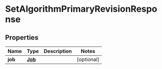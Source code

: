

# SetAlgorithmPrimaryRevisionResponse


## Properties

Name | Type | Description | Notes
------------ | ------------- | ------------- | -------------
**job** | [**Job**](Job.md) |  |  [optional]



